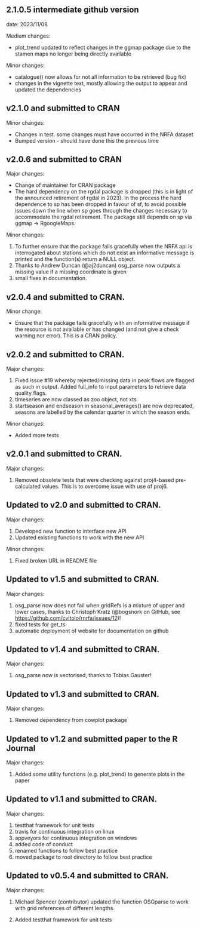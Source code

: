 2.1.0.5 intermediate github version 
--------------------------------------
date: 2023/11/08

Medium changes: 

- plot_trend updated to reflect changes in the ggmap package due to the stamen maps no longer being directly available

Minor changes: 

- catalogue() now allows for not all information to be retrieved (bug fix)
- changes in the vignette text, mostly allowing the output to appear and updated the dependencies

v2.1.0 and submitted to CRAN
--------------------------------------
Minor changes: 

- Changes in test. some changes must have occurred in the NRFA dataset 
- Bumped version - should have done this the previous time


v2.0.6 and submitted to CRAN
--------------------------------------
Major changes: 

- Change of maintainer for CRAN package 
- The hard dependency on the rgdal package is dropped (this is in light of the announced retirement of rgdal in 2023). In the process the hard dependence to sp has been dropped in favour of sf, to avoid possible issues down the line when sp goes through the changes necessary to accommodate the rgdal retirement. The package still depends on sp via ggmap -> RgoogleMaps. 

Minor changes:

1. To further ensure that the package fails gracefully when the NRFA api is interrogated about stations which do not exist an informative message is printed and the function(s) return a NULL object.  
2. Thanks to Andrew Duncan (@aj2duncan) osg_parse now outputs a missing value if a missing coordinate is given 
3. small fixes in documentation. 

v2.0.4 and submitted to CRAN.
--------------------------------------
Minor change:

- Ensure that the package fails gracefully with an informative message if the resource is not available or has changed (and not give a check warning nor error). This is a CRAN policy. 


v2.0.2 and submitted to CRAN.
--------------------------------------

Major changes:

1. Fixed issue #19 whereby rejected/missing data in peak flows are flagged as such in output. Added full_info to input parameters to retrieve data quality flags.
2. timeseries are now classed as zoo object, not xts.
3. startseason and endseason in seasonal_averages() are now deprecated, seasons are labelled by the calendar quarter in which the season ends.

Minor changes:

- Added more tests


v2.0.1 and submitted to CRAN.
--------------------------------------

Major changes:

1. Removed obsolete tests that were checking against proj4-based pre-calculated values. This is to overcome issue with use of proj6.


Updated to v2.0 and submitted to CRAN.
--------------------------------------

Major changes:

1. Developed new function to interface new API 
2. Updated existing functions to work with the new API

Minor changes:
1. Fixed broken URL in README file


Updated to v1.5 and submitted to CRAN.
--------------------------------------

Major changes:

1. osg_parse now does not fail when gridRefs is a mixture of upper and lower cases, thanks to Christoph Kratz (@bogsnork on GitHub, see https://github.com/cvitolo/rnrfa/issues/12)!
2. fixed tests for get_ts
3. automatic deployment of website for documentation on github


Updated to v1.4 and submitted to CRAN.
--------------------------------------

Major changes:

1. osg_parse now is vectorised, thanks to Tobias Gauster! 


Updated to v1.3 and submitted to CRAN.
--------------------------------------

Major changes:

1. Removed dependency from cowplot package


Updated to v1.2 and submitted paper to the R Journal
----------------------------------------------------

Major changes:

1. Added some utility functions (e.g. plot_trend) to generate plots in the paper


Updated to v1.1 and submitted to CRAN.
----------------------------------------

Major changes:

1. testthat framework for unit tests
2. travis for continuous integration on linux
3. appveyors for continuous integration on windows
4. added code of conduct
5. renamed functions to follow best practice
6. moved package to root directory to follow best practice


Updated to v0.5.4 and submitted to CRAN.
----------------------------------------

Major changes:

1. Michael Spencer (contributor) updated the function OSGparse to work with grid references of different lengths.

2. Added testthat framework for unit tests
